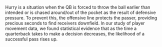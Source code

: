 Hurry is a situation when the QB is forced to throw the ball earlier than intended or is chased around/out of the pocket as the result of defensive pressure. To prevent this, the offensive line protects the passer, providing precious seconds to find receivers downfield. In our study of player movement data, we found statistical evidence that as the time a quarterback takes to make a decision decreases, the likelihood of a successful pass rises up.
